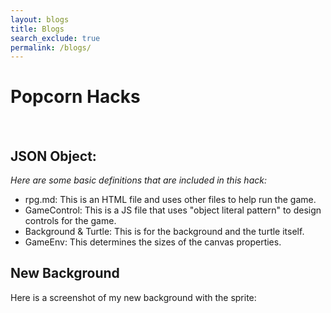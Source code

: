 ```yaml
---
layout: blogs 
title: Blogs
search_exclude: true
permalink: /blogs/
---
```


# Popcorn Hacks

<br>

## JSON Object:
*Here are some basic definitions that are included in this hack:*
- rpg.md: This is an HTML file and uses other files to help run the game. 
- GameControl: This is a JS file that uses "object literal pattern" to design controls for the game.
- Background & Turtle: This is for the background and the turtle itself. 
- GameEnv: This determines the sizes of the canvas properties.  
## New Background
Here is a screenshot of my new background with the sprite: 

